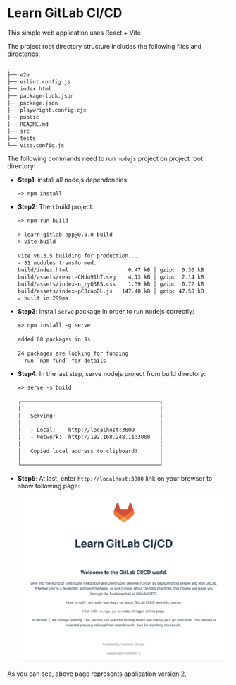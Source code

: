 # Learn GitLab CI/CD

This simple web application uses React + Vite.

The project root directory structure includes the following files and directories:
```
.
├── e2e
├── eslint.config.js
├── index.html
├── package-lock.json
├── package.json
├── playwright.config.cjs
├── public
├── README.md
├── src
├── tests
└── vite.config.js
```

The following commands need to run `nodejs` project on project root directory: 

* **Step1**: install all nodejs dependencies:
    ```
    => npm install
    ```
* **Step2**: Then build project:
    ```
    => npm run build 
    
    > learn-gitlab-app@0.0.0 build
    > vite build
    
    vite v6.3.5 building for production...
    ✓ 31 modules transformed.
    build/index.html                   0.47 kB │ gzip:  0.30 kB
    build/assets/react-CHdo91hT.svg    4.13 kB │ gzip:  2.14 kB
    build/assets/index-n_ryQ3BS.css    1.39 kB │ gzip:  0.72 kB
    build/assets/index-pC8zapDL.js   147.40 kB │ gzip: 47.58 kB
    ✓ built in 299ms
    ```

* **Step3**: Install `serve` package in order to run nodejs correctly:
    ```
    => npm install -g serve
  
    added 88 packages in 9s
    
    24 packages are looking for funding
      run `npm fund` for details
    ```

* **Step4**: In the last step, serve nodejs project from build directory:
    ```
    => serve -s build
    
    ┌────────────────────────────────────────────┐
    │                                            │
    │   Serving!                                 │
    │                                            │
    │   - Local:    http://localhost:3000        │
    │   - Network:  http://192.168.248.11:3000   │
    │                                            │
    │   Copied local address to clipboard!       │
    │                                            │
    └────────────────────────────────────────────┘
    ```

* **Step5**: At last, enter `http://localhost:3000` link on your browser to show following page:

  ![gitlab-cicd-version2.png](src/img/gitlab-cicd-version2.png)

As you can see, above page represents application version 2.
